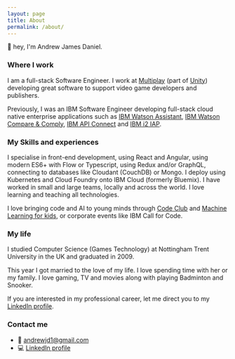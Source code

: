 ```yaml
---
layout: page
title: About
permalink: /about/
---
```


:wave: hey, I'm Andrew James Daniel.

### Where I work

I am a full-stack Software Engineer. I work at [Multiplay](https://multiplay.com) (part of [Unity](https://unity.com)) developing great software to support video game developers and publishers.

Previously, I was an IBM Software Engineer developing full-stack cloud native enterprise applications such as [IBM Watson Assistant](https://www.ibm.com/watson/ai-assistant/), [IBM Watson Compare & Comply](https://www.ibm.com/cloud/compare-and-comply), [IBM API Connect](https://cloud.ibm.com/apis/overview) and [IBM i2 IAP](https://www.ibm.com/security/intelligence-analysis/i2).

### My Skills and experiences

I specialise in front-end development, using React and Angular, using modern ES6+ with Flow or Typescript, using Redux and/or GraphQL, connecting to databases like Cloudant (CouchDB) or Mongo. I deploy using Kubernetes and Cloud Foundry onto IBM Cloud (formerly Bluemix). I have worked in small and large teams, locally and across the world. I love learning and teaching all technologies.

I love bringing code and AI to young minds through [Code Club](https://codeclub.org/) and [Machine Learning for kids](https://machinelearningforkids.co.uk), or corporate events like IBM Call for Code.

### My life

I studied Computer Science (Games Technology) at Nottingham Trent University in the UK and graduated in 2009.

This year I got married to the love of my life. I love spending time with her or my family. I love gaming, TV and movies along with playing Badminton and Snooker.

If you are interested in my professional career, let me direct you to my [LinkedIn profile](https://linkedin.com/in/ajdaniel).

### Contact me

- :email: [andrewjd1@gmail.com](mailto:andrewjd1@gmail.com)
- :computer: [LinkedIn profile](https://linkedin.com/in/ajdaniel)
